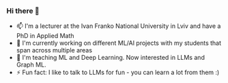 ### Hi there 👋

- 📫 I'm a lecturer at the Ivan Franko National University in Lviv and have a PhD in Applied Math
- 🔭 I'm currently working on different ML/AI projects with my students that span across multiple areas
- 🌱 I'm teaching ML and Deep Learning. Now interested in LLMs and Graph ML.
- ⚡ Fun fact: I like to talk to LLMs for fun - you can learn a lot from them :)
